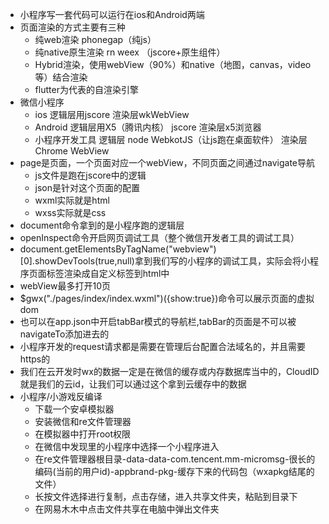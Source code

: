 + 小程序写一套代码可以运行在ios和Android两端
+ 页面渲染的方式主要有三种
  + 纯web渲染 phonegap（纯js）
  + 纯native原生渲染 rn weex （jscore+原生组件）
  + Hybrid渲染，使用webView（90%）和native（地图，canvas，video等）结合渲染
  + flutter为代表的自渲染引擎
+ 微信小程序
  + ios 逻辑层用jscore 渲染层wkWebView
  + Android 逻辑层用X5（腾讯内核） jscore 渲染层x5浏览器
  + 小程序开发工具 逻辑层 node WebkotJS（让js跑在桌面软件） 渲染层Chrome WebView 
+ page是页面，一个页面对应一个webView，不同页面之间通过navigate导航
  + js文件是跑在jscore中的逻辑
  + json是针对这个页面的配置
  + wxml实际就是html
  + wxss实际就是css
+ document命令拿到的是小程序跑的逻辑层
+ openInspect命令开启网页调试工具（整个微信开发者工具的调试工具）
+ document.getElementsByTagName("webview")[0].showDevTools(true,null)拿到我们写的小程序的调试工具，实际会将小程序页面标签渲染成自定义标签到html中
+ webView最多打开10页
+ $gwx("./pages/index/index.wxml")({show:true})命令可以展示页面的虚拟dom
+ 也可以在app.json中开启tabBar模式的导航栏,tabBar的页面是不可以被navigateTo添加进去的
+ 小程序开发的request请求都是需要在管理后台配置合法域名的，并且需要https的
+ 我们在云开发时wx的数据一定是在微信的缓存或内存数据库当中的，CloudID就是我们的云id，让我们可以通过这个拿到云缓存中的数据
+ 小程序/小游戏反编译
  + 下载一个安卓模拟器
  + 安装微信和re文件管理器
  + 在模拟器中打开root权限
  + 在微信中发现里的小程序中选择一个小程序进入
  + 在re文件管理器根目录-data-data-com.tencent.mm-micromsg-很长的编码(当前的用户id)-appbrand-pkg-缓存下来的代码包（wxapkg结尾的文件）
  + 长按文件选择进行复制，点击存储，进入共享文件夹，粘贴到目录下
  + 在网易木木中点击文件共享在电脑中弹出文件夹